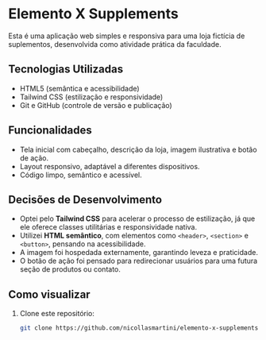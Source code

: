 # Elemento X Supplements

Esta é uma aplicação web simples e responsiva para uma loja fictícia de suplementos, desenvolvida como atividade prática da faculdade.

## Tecnologias Utilizadas

- HTML5 (semântica e acessibilidade)
- Tailwind CSS (estilização e responsividade)
- Git e GitHub (controle de versão e publicação)

## Funcionalidades

- Tela inicial com cabeçalho, descrição da loja, imagem ilustrativa e botão de ação.
- Layout responsivo, adaptável a diferentes dispositivos.
- Código limpo, semântico e acessível.

## Decisões de Desenvolvimento

- Optei pelo **Tailwind CSS** para acelerar o processo de estilização, já que ele oferece classes utilitárias e responsividade nativa.
- Utilizei **HTML semântico**, com elementos como `<header>`, `<section>` e `<button>`, pensando na acessibilidade.
- A imagem foi hospedada externamente, garantindo leveza e praticidade.
- O botão de ação foi pensado para redirecionar usuários para uma futura seção de produtos ou contato.

## Como visualizar

1. Clone este repositório:
   ```bash
   git clone https://github.com/nicollasmartini/elemento-x-supplements.git
